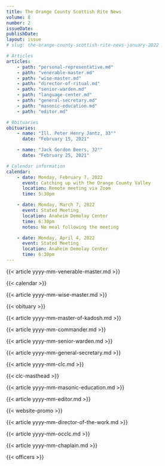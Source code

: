 ```yaml
---
title: The Orange County Scottish Rite News
volume: 8
number: 2
issueDate: 
publishDate: 
layout: issue
# slug: the-orange-county-scottish-rite-news-january-2022

# Articles
articles:
    - path: "personal-representative.md"
    - path: "venerable-master.md"
    - path: "wise-master.md"
    - path: "director-of-ritual.md"
    - path: "senior-warden.md"
    - path: "language-center.md"
    - path: "general-secretary.md"
    - path: "masonic-education.md"
    - path: "editor.md"

# Obituaries
obituaries:
    - name: "Ill. Peter Henry Jantz, 33°"
      date: "February 15, 2021"

    - name: "Jack Gordon Beers, 32°"
      date: "February 25, 2021"

# Calendar information
calendar:
    - date: Monday, February 7, 2022
      event: Catching up with the Orange County Valley
      location: Remote meeting via Zoom
      time: 5:30pm

    - date: Monday, March 7, 2022
      event: Stated Meeting
      location: Anaheim Demolay Center
      time: 6:30pm
      notes: No meal following the meeting

    - date: Monday, April 4, 2022
      event: Stated Meeting
      location: Anaheim Demolay Center
      time: 6:30pm
---
```


{{< article yyyy-mm-venerable-master.md >}}

{{< calendar >}}

{{< article yyyy-mm-wise-master.md >}}

{{< obituary >}}

{{< article yyyy-mm-master-of-kadosh.md >}}

{{< article yyyy-mm-commander.md >}}

{{< article yyyy-mm-senior-warden.md >}}

{{< article yyyy-mm-general-secretary.md >}}

{{< article yyyy-mm-clc.md >}}

{{< clc-masthead >}}

{{< article yyyy-mm-masonic-education.md >}}

{{< article yyyy-mm-editor.md >}}

{{< website-promo >}}

{{< article yyyy-mm-director-of-the-work.md >}}

{{< article yyyy-mm-occlc.md >}}

{{< article yyyy-mm-chaplain.md >}}

{{< officers >}}



